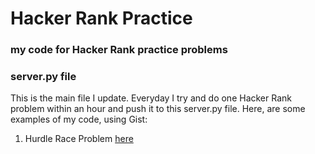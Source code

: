 # Hacker Rank Practice
### my code for Hacker Rank practice problems

### server.py file
This is the main file I update. Everyday I try and do one Hacker Rank problem within an hour and push it to this server.py file.
Here, are some examples of my code, using Gist:

1. Hurdle Race Problem [here](https://gist.github.com/paynesc1/79e7e1fcd0d25a3ec4a7b31c8295c13a)

